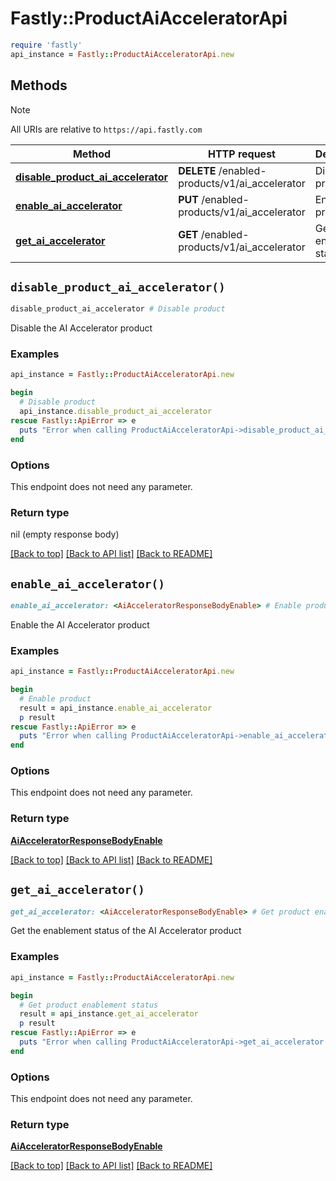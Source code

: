 # Fastly::ProductAiAcceleratorApi


```ruby
require 'fastly'
api_instance = Fastly::ProductAiAcceleratorApi.new
```

## Methods

> [!NOTE]
> All URIs are relative to `https://api.fastly.com`

Method | HTTP request | Description
------ | ------------ | -----------
[**disable_product_ai_accelerator**](ProductAiAcceleratorApi.md#disable_product_ai_accelerator) | **DELETE** /enabled-products/v1/ai_accelerator | Disable product
[**enable_ai_accelerator**](ProductAiAcceleratorApi.md#enable_ai_accelerator) | **PUT** /enabled-products/v1/ai_accelerator | Enable product
[**get_ai_accelerator**](ProductAiAcceleratorApi.md#get_ai_accelerator) | **GET** /enabled-products/v1/ai_accelerator | Get product enablement status


## `disable_product_ai_accelerator()`

```ruby
disable_product_ai_accelerator # Disable product
```

Disable the AI Accelerator product

### Examples

```ruby
api_instance = Fastly::ProductAiAcceleratorApi.new

begin
  # Disable product
  api_instance.disable_product_ai_accelerator
rescue Fastly::ApiError => e
  puts "Error when calling ProductAiAcceleratorApi->disable_product_ai_accelerator: #{e}"
end
```

### Options

This endpoint does not need any parameter.

### Return type

nil (empty response body)

[[Back to top]](#) [[Back to API list]](../../README.md#endpoints)
[[Back to README]](../../README.md)
## `enable_ai_accelerator()`

```ruby
enable_ai_accelerator: <AiAcceleratorResponseBodyEnable> # Enable product
```

Enable the AI Accelerator product

### Examples

```ruby
api_instance = Fastly::ProductAiAcceleratorApi.new

begin
  # Enable product
  result = api_instance.enable_ai_accelerator
  p result
rescue Fastly::ApiError => e
  puts "Error when calling ProductAiAcceleratorApi->enable_ai_accelerator: #{e}"
end
```

### Options

This endpoint does not need any parameter.

### Return type

[**AiAcceleratorResponseBodyEnable**](AiAcceleratorResponseBodyEnable.md)

[[Back to top]](#) [[Back to API list]](../../README.md#endpoints)
[[Back to README]](../../README.md)
## `get_ai_accelerator()`

```ruby
get_ai_accelerator: <AiAcceleratorResponseBodyEnable> # Get product enablement status
```

Get the enablement status of the AI Accelerator product

### Examples

```ruby
api_instance = Fastly::ProductAiAcceleratorApi.new

begin
  # Get product enablement status
  result = api_instance.get_ai_accelerator
  p result
rescue Fastly::ApiError => e
  puts "Error when calling ProductAiAcceleratorApi->get_ai_accelerator: #{e}"
end
```

### Options

This endpoint does not need any parameter.

### Return type

[**AiAcceleratorResponseBodyEnable**](AiAcceleratorResponseBodyEnable.md)

[[Back to top]](#) [[Back to API list]](../../README.md#endpoints)
[[Back to README]](../../README.md)
